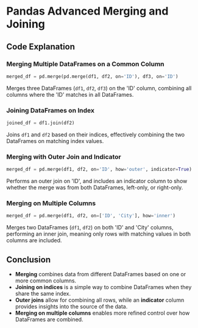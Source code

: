 # Pandas Advanced Merging and Joining

## Code Explanation
<a name="code-explanation"></a>

### Merging Multiple DataFrames on a Common Column
<a name="merging-multiple-dataframes"></a>
```python
merged_df = pd.merge(pd.merge(df1, df2, on='ID'), df3, on='ID')
```
Merges three DataFrames (`df1`, `df2`, `df3`) on the 'ID' column, combining all columns where the 'ID' matches in all DataFrames.

### Joining DataFrames on Index
<a name="joining-on-index"></a>
```python
joined_df = df1.join(df2)
```
Joins `df1` and `df2` based on their indices, effectively combining the two DataFrames on matching index values.

### Merging with Outer Join and Indicator
<a name="merging-outer-with-indicator"></a>
```python
merged_df = pd.merge(df1, df2, on='ID', how='outer', indicator=True)
```
Performs an outer join on 'ID', and includes an indicator column to show whether the merge was from both DataFrames, left-only, or right-only.

### Merging on Multiple Columns
<a name="merging-on-multiple-columns"></a>
```python
merged_df = pd.merge(df1, df2, on=['ID', 'City'], how='inner')
```
Merges two DataFrames (`df1`, `df2`) on both 'ID' and 'City' columns, performing an inner join, meaning only rows with matching values in both columns are included.

## Conclusion
<a name="conclusion"></a>
- **Merging** combines data from different DataFrames based on one or more common columns.
- **Joining on indices** is a simple way to combine DataFrames when they share the same index.
- **Outer joins** allow for combining all rows, while an **indicator** column provides insights into the source of the data.
- **Merging on multiple columns** enables more refined control over how DataFrames are combined.
